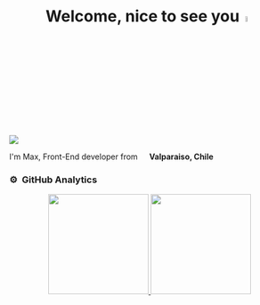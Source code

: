 <div align="center">
<h1 align="center">Welcome, nice to see you<a href="https://www.linkedin.com/in/maximiliano-astorga-690956224/"></a><img src="https://media.giphy.com/media/hvRJCLFzcasrR4ia7z/giphy.gif" width="5%"></h1>
</div>
<img src="https://github.com/empytime/empytime/assets/128811342/3056392d-a56c-43a9-b817-0f51e1cc5341.gif">














<br>
<p> I'm Max, Front-End developer from  <img src="https://cdn-icons-png.flaticon.com/512/197/197586.png" width="13"/> <b>Valparaiso, Chile</b> </p>



### ⚙️ &nbsp;GitHub Analytics

<p align="center">
<a href="https://github.com/empytime">
  <img height="180em" src="https://github-readme-stats-eight-theta.vercel.app/api?username=ArisGuimera&show_icons=true&theme=algolia&include_all_commits=true&count_private=true"/>
  <img height="180em" src="https://github-readme-stats-eight-theta.vercel.app/api/top-langs/?username=ArisGuimera&layout=compact&langs_count=8&theme=algolia"/>
</a>
</p>
